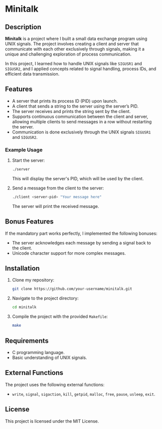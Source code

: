 # Minitalk

## Description
**Minitalk** is a project where I built a small data exchange program using UNIX signals. The project involves creating a client and server that communicate with each other exclusively through signals, making it a unique and challenging exploration of process communication.

In this project, I learned how to handle UNIX signals like `SIGUSR1` and `SIGUSR2`, and I applied concepts related to signal handling, process IDs, and efficient data transmission.

## Features
- A server that prints its process ID (PID) upon launch.
- A client that sends a string to the server using the server’s PID.
- The server receives and prints the string sent by the client.
- Supports continuous communication between the client and server, allowing multiple clients to send messages in a row without restarting the server.
- Communication is done exclusively through the UNIX signals `SIGUSR1` and `SIGUSR2`.

### Example Usage
1. Start the server:
   ```bash
   ./server
   ```
   This will display the server's PID, which will be used by the client.

2. Send a message from the client to the server:
   ```bash
   ./client <server-pid> "Your message here"
   ```

   The server will print the received message.

## Bonus Features
If the mandatory part works perfectly, I implemented the following bonuses:
- The server acknowledges each message by sending a signal back to the client.
- Unicode character support for more complex messages.

## Installation
1. Clone my repository:
   ```bash
   git clone https://github.com/your-username/minitalk.git
   ```
2. Navigate to the project directory:
   ```bash
   cd minitalk
   ```
3. Compile the project with the provided `Makefile`:
   ```bash
   make
   ```

## Requirements
- C programming language.
- Basic understanding of UNIX signals.

## External Functions
The project uses the following external functions:
- `write`, `signal`, `sigaction`, `kill`, `getpid`, `malloc`, `free`, `pause`, `usleep`, `exit`.

## License
This project is licensed under the MIT License.
